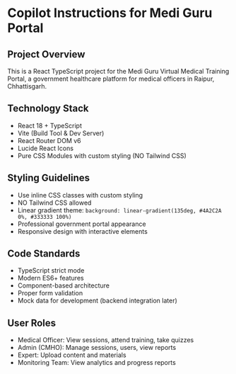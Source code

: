 # Copilot Instructions for Medi Guru Portal

<!-- Use this file to provide workspace-specific custom instructions to Copilot. For more details, visit https://code.visualstudio.com/docs/copilot/copilot-customization#_use-a-githubcopilotinstructionsmd-file -->

## Project Overview
This is a React TypeScript project for the Medi Guru Virtual Medical Training Portal, a government healthcare platform for medical officers in Raipur, Chhattisgarh.

## Technology Stack
- React 18 + TypeScript
- Vite (Build Tool & Dev Server)
- React Router DOM v6
- Lucide React Icons
- Pure CSS Modules with custom styling (NO Tailwind CSS)

## Styling Guidelines
- Use inline CSS classes with custom styling
- NO Tailwind CSS allowed
- Linear gradient theme: `background: linear-gradient(135deg, #4A2C2A 0%, #333333 100%)`
- Professional government portal appearance
- Responsive design with interactive elements

## Code Standards
- TypeScript strict mode
- Modern ES6+ features
- Component-based architecture
- Proper form validation
- Mock data for development (backend integration later)

## User Roles
- Medical Officer: View sessions, attend training, take quizzes
- Admin (CMHO): Manage sessions, users, view reports
- Expert: Upload content and materials
- Monitoring Team: View analytics and progress reports
